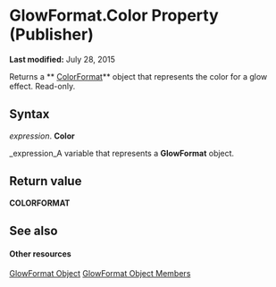 
# GlowFormat.Color Property (Publisher)

 **Last modified:** July 28, 2015

Returns a  ** [ColorFormat](659069e1-e359-94d7-de06-a1d98378193b.md)** object that represents the color for a glow effect. Read-only.

## Syntax

 _expression_. **Color**

 _expression_A variable that represents a  **GlowFormat** object.


## Return value

 **COLORFORMAT**


## See also


#### Other resources


 [GlowFormat Object](62fd5b2a-f199-588e-c15e-ea27c5b59699.md)
 [GlowFormat Object Members](282a36d8-da17-7922-07da-cdd2b64a20c1.md)
